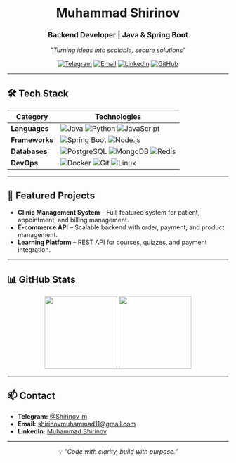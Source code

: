 <div align="center">

# **Muhammad Shirinov**
### Backend Developer | Java & Spring Boot  
*"Turning ideas into scalable, secure solutions"*

[![Telegram](https://img.shields.io/badge/Telegram-%230088CC.svg?&style=for-the-badge&logo=telegram&logoColor=white)](https://t.me/Shirinov_m)
[![Email](https://img.shields.io/badge/Email-%23D14836.svg?&style=for-the-badge&logo=gmail&logoColor=white)](mailto:shirinovmuhammad11@gmail.com)
[![LinkedIn](https://img.shields.io/badge/LinkedIn-%230A66C2.svg?&style=for-the-badge&logo=linkedin&logoColor=white)](https://www.linkedin.com/in/muhammad-shirinov-1a5b35366)
[![GitHub](https://img.shields.io/badge/GitHub-%23181717.svg?&style=for-the-badge&logo=github&logoColor=white)](https://github.com/shirinov77)

</div>

---

## 🛠 Tech Stack
<div align="center">

| **Category**   | **Technologies** |
|---------------|------------------|
| **Languages** | ![Java](https://img.shields.io/badge/Java-%23ED8B00.svg?style=flat-square&logo=openjdk&logoColor=white) ![Python](https://img.shields.io/badge/Python-%233776AB.svg?style=flat-square&logo=python&logoColor=white) ![JavaScript](https://img.shields.io/badge/JavaScript-%23F7DF1E.svg?style=flat-square&logo=javascript&logoColor=black) |
| **Frameworks** | ![Spring Boot](https://img.shields.io/badge/Spring%20Boot-%236DB33F.svg?style=flat-square&logo=springboot&logoColor=white) ![Node.js](https://img.shields.io/badge/Node.js-%23339933.svg?style=flat-square&logo=node.js&logoColor=white) |
| **Databases** | ![PostgreSQL](https://img.shields.io/badge/PostgreSQL-%23336791.svg?style=flat-square&logo=postgresql&logoColor=white) ![MongoDB](https://img.shields.io/badge/MongoDB-%2347A248.svg?style=flat-square&logo=mongodb&logoColor=white) ![Redis](https://img.shields.io/badge/Redis-%23DC382D.svg?style=flat-square&logo=redis&logoColor=white) |
| **DevOps** | ![Docker](https://img.shields.io/badge/Docker-%232496ED.svg?style=flat-square&logo=docker&logoColor=white) ![Git](https://img.shields.io/badge/Git-%23F05032.svg?style=flat-square&logo=git&logoColor=white) ![Linux](https://img.shields.io/badge/Linux-%23FCC624.svg?style=flat-square&logo=linux&logoColor=black) |

</div>

---

## 🚀 Featured Projects
- **Clinic Management System** – Full-featured system for patient, appointment, and billing management.
- **E-commerce API** – Scalable backend with order, payment, and product management.
- **Learning Platform** – REST API for courses, quizzes, and payment integration.

---

## 📊 GitHub Stats
<p align="center">
  <img src="https://github-readme-stats.vercel.app/api?username=shirinov77&show_icons=true&theme=github_dark&hide_border=true" height="165"/>
  <img src="https://github-readme-streak-stats.herokuapp.com/?user=shirinov77&theme=github-dark&hide_border=true" height="165"/>
</p>

---

## 📫 Contact
- **Telegram:** [@Shirinov_m](https://t.me/Shirinov_m)  
- **Email:** [shirinovmuhammad11@gmail.com](mailto:shirinovmuhammad11@gmail.com)  
- **LinkedIn:** [Muhammad Shirinov](https://www.linkedin.com/in/muhammad-shirinov-1a5b35366)  

---

<div align="center">
  
💡 *"Code with clarity, build with purpose."*  

</div>
